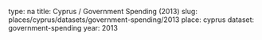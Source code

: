 type: na
title: Cyprus / Government Spending (2013)
slug: places/cyprus/datasets/government-spending/2013
place: cyprus
dataset: government-spending
year: 2013
